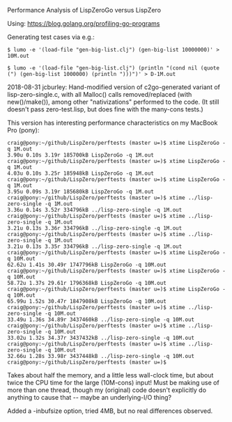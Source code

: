 Performance Analysis of LispZeroGo versus LispZero

Using: https://blog.golang.org/profiling-go-programs

Generating test cases via e.g.:

    $ lumo -e '(load-file "gen-big-list.clj") (gen-big-list 10000000)' > 10M.out
    
    $ lumo -e '(load-file "gen-big-list.clj") (println "(cond nil (quote (") (gen-big-list 1000000) (println ")))")' > D-1M.out

2018-08-31 jcburley: Hand-modified version of c2go-generated variant
of lisp-zero-single.c, with all Malloc() calls removed/replaced (with
new()/make()), among other "nativizations" performed to the code. (It
still doesn't pass zero-test.lisp, but does fine with the many-cons
tests.)

This version has interesting performance characteristics on my MacBook
Pro (pony):

    craig@pony:~/github/LispZero/perftests (master u=)$ xtime LispZeroGo -q 1M.out
    3.90u 0.10s 3.19r 185700kB LispZeroGo -q 1M.out
    craig@pony:~/github/LispZero/perftests (master u=)$ xtime LispZeroGo -q 1M.out
    4.03u 0.10s 3.25r 185948kB LispZeroGo -q 1M.out
    craig@pony:~/github/LispZero/perftests (master u=)$ xtime LispZeroGo -q 1M.out
    3.95u 0.09s 3.19r 185680kB LispZeroGo -q 1M.out
    craig@pony:~/github/LispZero/perftests (master u=)$ xtime ../lisp-zero-single -q 1M.out
    3.36u 0.14s 3.52r 334796kB ../lisp-zero-single -q 1M.out
    craig@pony:~/github/LispZero/perftests (master u=)$ xtime ../lisp-zero-single -q 1M.out
    3.21u 0.13s 3.36r 334796kB ../lisp-zero-single -q 1M.out
    craig@pony:~/github/LispZero/perftests (master u=)$ xtime ../lisp-zero-single -q 1M.out
    3.21u 0.13s 3.35r 334796kB ../lisp-zero-single -q 1M.out
    craig@pony:~/github/LispZero/perftests (master u=)$ xtime LispZeroGo -q 10M.out
    62.62u 1.41s 30.49r 1747796kB LispZeroGo -q 10M.out
    craig@pony:~/github/LispZero/perftests (master u=)$ xtime LispZeroGo -q 10M.out
    58.72u 1.37s 29.61r 1796368kB LispZeroGo -q 10M.out
    craig@pony:~/github/LispZero/perftests (master u=)$ xtime LispZeroGo -q 10M.out
    65.99u 1.52s 30.47r 1847908kB LispZeroGo -q 10M.out
    craig@pony:~/github/LispZero/perftests (master u=)$ xtime ../lisp-zero-single -q 10M.out
    33.49u 1.36s 34.89r 3437460kB ../lisp-zero-single -q 10M.out
    craig@pony:~/github/LispZero/perftests (master u=)$ xtime ../lisp-zero-single -q 10M.out
    33.02u 1.32s 34.37r 3437432kB ../lisp-zero-single -q 10M.out
    craig@pony:~/github/LispZero/perftests (master u=)$ xtime ../lisp-zero-single -q 10M.out
    32.66u 1.28s 33.98r 3437448kB ../lisp-zero-single -q 10M.out
    craig@pony:~/github/LispZero/perftests (master u=)$

Takes about half the memory, and a little less wall-clock time, but
about twice the CPU time for the large (10M-cons) input! Must be
making use of more than one thread, though my (original) code doesn't
explicitly do anything to cause that -- maybe an underlying-I/O thing?

Added a -inbufsize option, tried 4MB, but no real differences
observed.
